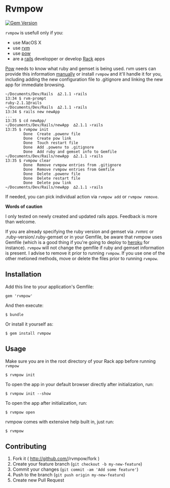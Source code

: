 # Rvmpow

[![Gem Version](https://badge.fury.io/rb/rvmpow.svg)](http://badge.fury.io/rb/rvmpow)

`rvmpow` is usefull only if you:

- use MacOS X
- use [rvm](http://rvm.io)
- use [pow](http://pow.cx)
- are a [rails](http://rubyonrails.org/) developper or develop [Rack](https://rack.github.io/) apps

[Pow](http://pow.cx) needs to know what ruby and gemset is being used. rvm users can provide this information [manually](http://rvm.io/integration/pow) or install `rvmpow` and it'll handle it for you, including adding the new configuration file to .gitignore and linking the new app for immediate browsing.

```
~/Documents/Dev/Rails  ∆2.1.1 ›rails
13:34 $ rvm-prompt
ruby-2.1.1@rails
~/Documents/Dev/Rails  ∆2.1.1 ›rails
13:34 $ rails new newApp
...
13:35 $ cd newApp/
~/Documents/Dev/Rails/newApp  ∆2.1.1 ›rails
13:35 $ rvmpow init
        Done  Create .powenv file
        Done  Create pow link
        Done  Touch restart file
        Done  Add .powenv to .gitignore
        Done  Add ruby and gemset info to Gemfile
~/Documents/Dev/Rails/newApp  ∆2.1.1 ›rails
13:35 $ rvmpow clear
        Done  Remove rvmpow entries from .gitignore
        Done  Remove rvmpow entries from Gemfile
        Done  Delete .powenv file
        Done  Delete restart file
        Done  Delete pow link
~/Documents/Dev/Rails/newApp  ∆2.1.1 ›rails
```

If needed, you can pick individual action via `rvmpow add` or `rvmpow remove`.

**Words of caution**

I only tested on newly created and updated rails apps. Feedback is more than welcome.

If you are already specifying the ruby version and gemset via .rvmrc or .ruby-version/.ruby-gemset or in your Gemfile, be aware that rvmpow uses Gemfile (which is a good thing  if you're going to deploy to [heroku](https://www.heroku.com/) for instance). `rvmpow` will not change the gemfile if ruby and gemset information is present. I advise to remove it prior to running `rvmpow`. If you use one of the other metioned methods, move or delete the files prior to running `rvmpow`.

## Installation

Add this line to your application's Gemfile:

```
gem 'rvmpow'
```

And then execute:

```
$ bundle
```

Or install it yourself as:

```
$ gem install rvmpow
```

## Usage

Make sure you are in the root directory of your Rack app before running `rvmpow`

```
$ rvmpow init
```

To open the app in your default browser directly after initialization, run:


```
$ rvmpow init --show
```

To open the app after initialization, run:

```
$ rvmpow open
```

rvmpow comes with extensive help built in, just run:

```
$ rvmpow
```

## Contributing

1. Fork it ( http://github.com/<my-github-username>/rvmpow/fork )
2. Create your feature branch (`git checkout -b my-new-feature`)
3. Commit your changes (`git commit -am 'Add some feature'`)
4. Push to the branch (`git push origin my-new-feature`)
5. Create new Pull Request
